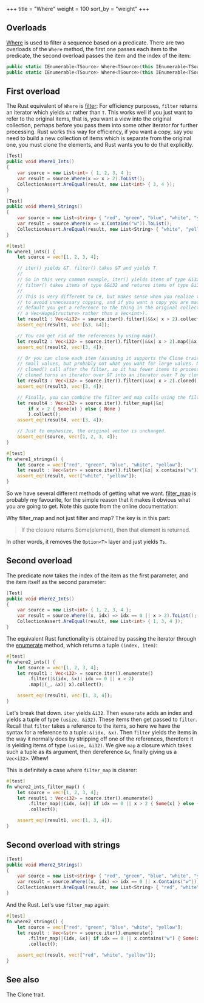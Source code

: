 +++
title = "Where"
weight = 100
sort_by = "weight"
+++

## Overloads

[Where](https://docs.microsoft.com/en-gb/dotnet/api/system.linq.enumerable.where?view=netframework-4.7.1#System_Linq_Enumerable_Where)
is used to filter a sequence based on a predicate. There are two overloads of the `Where` method,
the first one passes each item to the predicate, the second overload passes the item and the index
of the item:

```cs
public static IEnumerable<TSource> Where<TSource>(this IEnumerable<TSource> source, Func<TSource, bool> predicate);
public static IEnumerable<TSource> Where<TSource>(this IEnumerable<TSource> source, Func<TSource, int, bool> predicate);
```

## First overload

The Rust equivalent of `Where` is [filter](https://doc.rust-lang.org/std/iter/trait.Iterator.html#method.filter):
For efficiency purposes, `filter` returns an iterator which yields `&T` rather than `T`. This works
well if you just want to refer to the original items, that is, you want a view into the original
collection, perhaps before you pass them into some other iterator for further processing. Rust works
this way for efficiency, if you want a copy, say you need to build a new collection of items which
is separate from the original one, you must clone the elements, and Rust wants you to do that
explicitly.


```cs
[Test]
public void Where1_Ints()
{
    var source = new List<int> { 1, 2, 3, 4 };
    var result = source.Where(x => x > 2).ToList();
    CollectionAssert.AreEqual(result, new List<int> { 3, 4 });
}

[Test]
public void Where1_Strings()
{
    var source = new List<string> { "red", "green", "blue", "white", "yellow" };
    var result = source.Where(x => x.Contains("w")).ToList();
    CollectionAssert.AreEqual(result, new List<String> { "white", "yellow" });
}
```

```rs
#[test]
fn where1_ints() {
    let source = vec![1, 2, 3, 4];

    // iter() yields &T. filter() takes &T and yields T.
    //
    // So in this very common example, iter() yields items of type &i32, then the closure to
    // filter() takes items of type &&i32 and returns items of type &i32.
    //
    // This is very different to C#, but makes sense when you realize that Rust always attempts
    // to avoid unnecessary copying, and if you want a copy you are made to ask for it. By
    // default you get a reference to the thing in the original collection (imagine if this was
    // a Vec<HugeStructure> rather than a Vec<int>).
    let result1 : Vec<&i32> = source.iter().filter(|&&x| x > 2).collect();
    assert_eq!(result1, vec![&3, &4]);

    // You can get rid of the references by using map().
    let result2 : Vec<i32> = source.iter().filter(|&&x| x > 2).map(|&x| x).collect();
    assert_eq!(result2, vec![3, 4]);

    // Or you can clone each item (assuming it supports the Clone trait). This is fine for
    // small values, but probably not what you want for large values. Note that we put the
    // cloned() call after the filter, so it has fewer items to process.
    // cloned turns an iterator over &T into an iterator over T by cloning each item.
    let result3 : Vec<i32> = source.iter().filter(|&&x| x > 2).cloned().collect();
    assert_eq!(result3, vec![3, 4]);

    // Finally, you can combine the filter and map calls using the filter_map method.
    let result4 : Vec<i32> = source.iter().filter_map(|&x|
        if x > 2 { Some(x) } else { None }
        ).collect();
    assert_eq!(result4, vec![3, 4]);

    // Just to emphasize, the original vector is unchanged.
    assert_eq!(source, vec![1, 2, 3, 4]);
}

#[test]
fn where1_strings() {
    let source = vec!["red", "green", "blue", "white", "yellow"];
    let result : Vec<&str> = source.iter().filter(|&x| x.contains("w")).map(|&x| x).collect();
    assert_eq!(result, vec!["white", "yellow"]);
}
```

So we have several different methods of getting what we want.
[filter_map](https://doc.rust-lang.org/std/iter/trait.Iterator.html#method.filter_map) is probably
my favourite, for the simple reason that it makes it obvious what you are going to get. Note this
quote from the online documentation:

Why filter_map and not just filter and map? The key is in this part:

> If the closure returns Some(element), then that element is returned.</span>

In other words, it removes the `Option<T>` layer and just yields `Ts`.

## Second overload

The predicate now takes the index of the item as the first parameter, and the item itself as the
second parameter:

```cs
[Test]
public void Where2_Ints()
{
    var source = new List<int> { 1, 2, 3, 4 };
    var result = source.Where((x, idx) => idx == 0 || x > 2).ToList();
    CollectionAssert.AreEqual(result, new List<int> { 1, 3, 4 });
}
```

The equivalent Rust functionality is obtained by passing the iterator through the
[enumerate](https://doc.rust-lang.org/std/iter/trait.Iterator.html#method.enumerate) method, which
returns a tuple `(index, item)`:

```rs
#[test]
fn where2_ints() {
    let source = vec![1, 2, 3, 4];
    let result1 : Vec<i32> = source.iter().enumerate()
        .filter(|&(idx, &x)| idx == 0 || x > 2)
        .map(|(_, &x)| x).collect();

    assert_eq!(result1, vec![1, 3, 4]);
}
```

Let's break that down. `iter` yields `&i32`. Then `enumerate` adds an index and yields a tuple of
type `(usize, &i32)`. These items then get passed to `filter`. Recall that `filter` takes a
reference to the items, so here we have the syntax for a reference to a tuple: `&(idx, &x)`. Then
`filter` yields the items in the way it normally does by stripping off one of the references,
therefore it is yielding items of type `(usize, &i32)`. We give `map` a closure which takes such a
tuple as its argument, then dereference `&x`, finally giving us a `Vec<i32>`. Whew!

This is definitely a case where `filter_map` is clearer:

```rs
#[test]
fn where2_ints_filter_map() {
    let source = vec![1, 2, 3, 4];
    let result1 : Vec<i32> = source.iter().enumerate()
        .filter_map(|(idx, &x)| if idx == 0 || x > 2 { Some(x) } else { None })
        .collect();

    assert_eq!(result1, vec![1, 3, 4]);
}
```

## Second overload with strings

```cs
[Test]
public void Where2_Strings()
{
    var source = new List<string> { "red", "green", "blue", "white", "yellow" };
    var result = source.Where((x, idx) => idx == 0 || x.Contains("w")).ToList();
    CollectionAssert.AreEqual(result, new List<String> { "red", "white", "yellow" });
}
```

And the Rust. Let's use `filter_map` again:

```rs
#[test]
fn where2_strings() {
    let source = vec!["red", "green", "blue", "white", "yellow"];
    let result : Vec<&str> = source.iter().enumerate()
        .filter_map(|(idx, &x)| if idx == 0 || x.contains("w") { Some(x) } else { None })
        .collect();

    assert_eq!(result, vec!["red", "white", "yellow"]);
}
```
## See also

The Clone trait.
